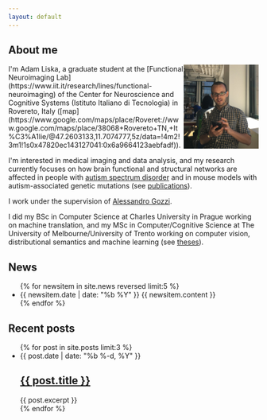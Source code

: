 ```yaml
---
layout: default
---
```


<h2>About me</h2>
<img src="images/IMG_0095.JPG" style="float: right; width: 30%">
I'm Adam Liska, a graduate student at the [Functional Neuroimaging
Lab](https://www.iit.it/research/lines/functional-neuroimaging) of the Center 
for Neuroscience and Cognitive Systems (Istituto Italiano di Tecnologia) in 
Rovereto, Italy 
([map](https://www.google.com/maps/place/Roveret://www.google.com/maps/place/38068+Rovereto+TN,+It%C3%A1lie/@47.2603133,11.7074777,5z/data=!4m2!3m1!1s0x47820ec143127041:0x6a9664123aebfadf)).

I'm interested in medical imaging and data analysis, and my research
currently focuses on how brain functional and structural networks are 
affected in people with [autism spectrum 
disorder](https://en.wikipedia.org/wiki/Autism_spectrum)
and in mouse models with autism-associated genetic mutations 
(see [publications](/publications)).

I work under the supervision of [Alessandro Gozzi](https://www.iit.it/alessandro-gozzi).

I did my BSc in Computer Science at Charles University in Prague working on
machine translation, and my MSc in Computer/Cognitive Science at 
The University of Melbourne/University of Trento 
working on computer vision, distributional semantics and 
machine learning (see [theses](/publications/#theses)).

<h2>News</h2>
<ul>
{% for newsitem in site.news reversed limit:5 %}
    <li>{{ newsitem.date | date: "%b %Y" }} {{ newsitem.content }}</li>
{% endfor %}
</ul>

<h2>Recent posts</h2>
<ul class="post-list">
    {% for post in site.posts limit:3 %}
        <li>
            <span class="post-meta">{{ post.date | date: "%b %-d, %Y" }}</span>
            <h2>
                <a class="post-link" href="{{ post.url | prepend: site.baseurl }}">{{ post.title }}</a>
            </h2>
            {{ post.excerpt }}
        </li>
    {% endfor %}
</ul>
